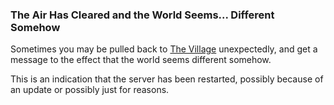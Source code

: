 ### The Air Has Cleared and the World Seems... Different Somehow
Sometimes you may be pulled back to [The Village](locations/village_square/index.md) unexpectedly, and get a message to the effect that the world seems
  different somehow.

This is an indication that the server has been restarted, possibly because of an update or possibly just for
  reasons.


